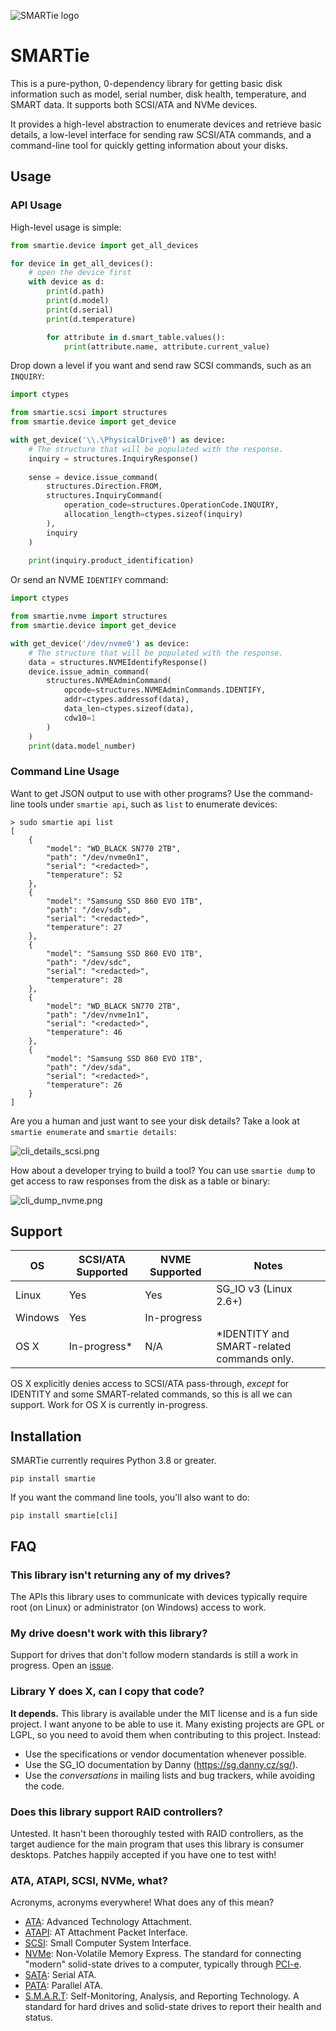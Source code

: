 ![SMARTie logo](misc/logo-sm.png)

# SMARTie

This is a pure-python, 0-dependency library for getting basic disk information such as model,
serial number, disk health, temperature, and SMART data. It supports both SCSI/ATA and NVMe devices.

It provides a high-level abstraction to enumerate devices and retrieve basic
details, a low-level interface for sending raw SCSI/ATA commands, and a
command-line tool for quickly getting information about your disks.

## Usage

### API Usage

High-level usage is simple:

```python
from smartie.device import get_all_devices

for device in get_all_devices():
    # open the device first
    with device as d:
        print(d.path)
        print(d.model)
        print(d.serial)
        print(d.temperature)

        for attribute in d.smart_table.values():
            print(attribute.name, attribute.current_value)
```

Drop down a level if you want and send raw SCSI commands, such as an `INQUIRY`:

```python
import ctypes

from smartie.scsi import structures
from smartie.device import get_device

with get_device('\\.\PhysicalDrive0') as device:
    # The structure that will be populated with the response.
    inquiry = structures.InquiryResponse()
  
    sense = device.issue_command(
        structures.Direction.FROM,
        structures.InquiryCommand(
            operation_code=structures.OperationCode.INQUIRY,
            allocation_length=ctypes.sizeof(inquiry)
        ),
        inquiry
    )
  
    print(inquiry.product_identification)
```

Or send an NVME `IDENTIFY` command:

```python
import ctypes

from smartie.nvme import structures
from smartie.device import get_device

with get_device('/dev/nvme0') as device:
    # The structure that will be populated with the response.
    data = structures.NVMEIdentifyResponse()
    device.issue_admin_command(
        structures.NVMEAdminCommand(
            opcode=structures.NVMEAdminCommands.IDENTIFY,
            addr=ctypes.addressof(data),
            data_len=ctypes.sizeof(data),
            cdw10=1
        )
    )
    print(data.model_number)
```

### Command Line Usage

Want to get JSON output to use with other programs? Use the command-line tools under
`smartie api`, such as `list` to enumerate devices:

```
> sudo smartie api list
[
    {
        "model": "WD_BLACK SN770 2TB",
        "path": "/dev/nvme0n1",
        "serial": "<redacted>",
        "temperature": 52
    },
    {
        "model": "Samsung SSD 860 EVO 1TB",
        "path": "/dev/sdb",
        "serial": "<redacted>",
        "temperature": 27
    },
    {
        "model": "Samsung SSD 860 EVO 1TB",
        "path": "/dev/sdc",
        "serial": "<redacted>",
        "temperature": 28
    },
    {
        "model": "WD_BLACK SN770 2TB",
        "path": "/dev/nvme1n1",
        "serial": "<redacted>",
        "temperature": 46
    },
    {
        "model": "Samsung SSD 860 EVO 1TB",
        "path": "/dev/sda",
        "serial": "<redacted>",
        "temperature": 26
    }
]
```

Are you a human and just want to see your disk details? Take a look at
`smartie enumerate` and `smartie details`:

![cli_details_scsi.png](misc/cli_details_scsi.png)

How about a developer trying to build a tool? You can use `smartie dump` to get
access to raw responses from the disk as a table or binary:

![cli_dump_nvme.png](misc/cli_dump_nvme.png)

## Support

| OS      | SCSI/ATA Supported | NVME Supported | Notes                                      |
|---------|--------------------|----------------|--------------------------------------------|
| Linux   | Yes                | Yes            | SG_IO v3 (Linux 2.6+)                      |
| Windows | Yes                | In-progress    |                                            |
| OS X    | In-progress*       | N/A            | *IDENTITY and SMART-related commands only. |

OS X explicitly denies access to SCSI/ATA pass-through, _except_ for IDENTITY
and some SMART-related commands, so this is all we can support. Work for OS X
is currently in-progress.

## Installation
SMARTie currently requires Python 3.8 or greater.

```
pip install smartie
```

If you want the command line tools, you'll also want to do:

```
pip install smartie[cli]
```

## FAQ

### This library isn't returning any of my drives?

The APIs this library uses to communicate with devices typically require
root (on Linux) or administrator (on Windows) access to work.

### My drive doesn't work with this library?

Support for drives that don't follow modern standards is still a work in
progress. Open an [issue][].

### Library Y does X, can I copy that code?

**It depends.** This library is available under the MIT license and is a fun side
project. I want anyone to be able to use it. Many existing projects are GPL or
LGPL, so you need to avoid them when contributing to this project. Instead:

- Use the specifications or vendor documentation whenever possible.
- Use the SG_IO documentation by Danny (https://sg.danny.cz/sg/).
- Use the _conversations_ in mailing lists and bug trackers, while avoiding the
  code.

### Does this library support RAID controllers?

Untested. It hasn't been thoroughly tested with RAID controllers, as the target audience
for the main program that uses this library is consumer desktops. Patches happily
accepted if you have one to test with!


### ATA, ATAPI, SCSI, NVMe, what?

Acronyms, acronyms everywhere! What does any of this mean?

- [ATA]: Advanced Technology Attachment.
- [ATAPI]: AT Attachment Packet Interface.
- [SCSI]: Small Computer System Interface. 
- [NVMe]: Non-Volatile Memory Express. The standard for connecting "modern" solid-state
  drives to a computer, typically through [PCI-e].
- [SATA]: Serial ATA. 
- [PATA]: Parallel ATA.
- [S.M.A.R.T]: Self-Monitoring, Analysis, and Reporting Technology. A standard for
  hard drives and solid-state drives to report their health and status.

[ATA]: https://en.wikipedia.org/wiki/ATA
[ATAPI]: https://en.wikipedia.org/wiki/ATAPI
[SCSI]: https://en.wikipedia.org/wiki/SCSI
[NVMe]: https://en.wikipedia.org/wiki/NVMe
[PCI-e]: https://en.wikipedia.org/wiki/PCI_Express
[SATA]: https://en.wikipedia.org/wiki/SATA
[PATA]: https://en.wikipedia.org/wiki/Parallel_ATA
[S.M.A.R.T]: https://en.wikipedia.org/wiki/S.M.A.R.T.
[phm]: https://github.com/TkTech/PortableHardwareMonitor
[issue]: https://github.com/TkTech/smartie/issues/new.